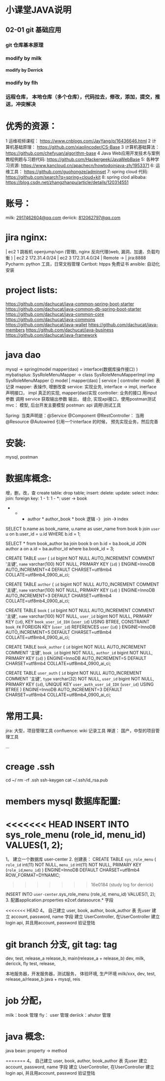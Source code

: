 # 小课堂JAVA说明

## 02-01 git 基础应用

### git 仓库基本原理

### modify by milk

#### modify by Derrick

### modify by flh

### 远程仓库， 本地仓库（多个仓库），代码拉去，修改，添加，提交，推送，冲突解决

# 优秀的资源：

1 运维视频课程： https://www.cnblogs.com/JayYang/p/16436646.html
2 计算机基础原理： https://github.com/xiaolincoder/CS-Base
3 计算机基础算法： https://github.com/chefyuan/algorithm-base
4 Java Web应用开发技术与案例教程例题与习题代码: https://github.com/Hackergeek/JavaWebBase
5: 各种学习资源: https://www.kancloud.cn/apachecn/howtodoinjava-zh/1953371
6: 运维工具： https://github.com/guohongze/adminset
7: spring cloud 代码: https://github.com/search?q=spring+cloud+kit
8: spring clod alibaba: https://blog.csdn.net/zhangzhanpu/article/details/120314551

# 账号：

milk: 2917462604@qq.com
deriick: 812062797@qq.com

# jira nginx:

| ec2 1 跳板机 openjump/vpn (管理), nginx 反向代理(web, 漏洞、加速、负载均衡 )
| ec2 2 172.31.4.0/24
| ec2 3 172.31.4.0/24
|
Remote -> |  jira:8888
Pycharm: python 工具，日常文档管理
Certbot: htpps 免费证书
ansible: 自动化安装

# project lists:

https://github.com/dachucat/java-common-spring-boot-starter
https://github.com/dachucat/java-common-db-spring-boot-starter
https://github.com/dachucat/java-common-core
https://github.com/dachucat/java-commons
https://github.com/dachucat/java-wallet
https://github.com/dachucat/java-members
https://github.com/dachucat/java-business
https://github.com/dachucat/java-framework

# java dao

mysql -> spring(model mapper(dao) = interface(数据库操作接口)  )
mybatisplus:
SysRoleMenuMapper -> class SysRoleMenuMapperImpl imp SysRoleMenuMapper {}
model | mapper(dao) | service | controller
model: 表记录
mapper: 表操作, 增删改查
service: 实现业务, interface -> impl,  inerface 声明接口， impl 真正的实现, mapper(dao)实现
controller: 业务的接口  用input 参数 调用 service 获取输出参数 输出， 缝合, 实现api接口，使用postman测试
mvc： 模型, 后台开发主要模型
postman: api 调用\测试工具

Spring: 当类声明是：@Service @Component @RestController： 当用 @Resource @Autowired 引用一个interface 的时候，
预先实现业务，然后完善

# 安装:

mysql, postman

# 数据库概念:

增，删，改，查
create table:
drop table;
insert:
delete:
update:
select:
index:
join:
foreign key:
1 - 1:
1 - *:   user -> book

* - * author * author_book * book
      逻辑 -》 join -》 index

SELECT b.name as book_name, u.name as user_name  from book b join `user` u on b.user_id  = u.id WHERE  b.id = 1;

SELECT * from book_author ba join book b on b.id  = ba.book_id JOIN author a on a.id  = ba.author_id where ba.book_id  = 3;

CREATE TABLE `user` (
`id` bigint NOT NULL AUTO_INCREMENT COMMENT '主键',
`name` varchar(100) NOT NULL,
PRIMARY KEY (`id`)
) ENGINE=InnoDB AUTO_INCREMENT=4 DEFAULT CHARSET=utf8mb4 COLLATE=utf8mb4_0900_ai_ci;

CREATE TABLE `author` (
`id` bigint NOT NULL AUTO_INCREMENT COMMENT '主键',
`name` varchar(100) NOT NULL,
PRIMARY KEY (`id`)
) ENGINE=InnoDB AUTO_INCREMENT=3 DEFAULT CHARSET=utf8mb4 COLLATE=utf8mb4_0900_ai_ci;

CREATE TABLE `book` (
`id` bigint NOT NULL AUTO_INCREMENT COMMENT '主键',
`name` varchar(100) NOT NULL,
`user_id` bigint NOT NULL,
PRIMARY KEY (`id`),
KEY `book_user_id_IDX` (`user_id`) USING BTREE,
CONSTRAINT `book_FK` FOREIGN KEY (`user_id`) REFERENCES `user` (`id`)
) ENGINE=InnoDB AUTO_INCREMENT=5 DEFAULT CHARSET=utf8mb4 COLLATE=utf8mb4_0900_ai_ci;

CREATE TABLE `book_author` (
`id` bigint NOT NULL AUTO_INCREMENT COMMENT '主键',
`book_id` bigint NOT NULL,
`author_id` bigint NOT NULL,
PRIMARY KEY (`id`)
) ENGINE=InnoDB AUTO_INCREMENT=5 DEFAULT CHARSET=utf8mb4 COLLATE=utf8mb4_0900_ai_ci;

CREATE TABLE `user_auth` (
`id` bigint NOT NULL AUTO_INCREMENT COMMENT '主键',
`type` varchar(32) NOT NULL,
`user_id` bigint NOT NULL,
PRIMARY KEY (`id`),
UNIQUE KEY `user_auth_user_id_IDX` (`user_id`) USING BTREE
) ENGINE=InnoDB AUTO_INCREMENT=3 DEFAULT CHARSET=utf8mb4 COLLATE=utf8mb4_0900_ai_ci;

# 常用工具:

jira:   大型，项目管理工具
confluence:   wiki 记录工具
禅道：   国产，中型的项目管理工具

...

# creage .ssh

cd ~/
rm -rf .ssh
ssh-keygen
cat ~/.ssh/id_rsa.pub

# members mysql 数据库配置:

<<<<<<< HEAD
     INSERT INTO sys_role_menu
     (role_id, menu_id)
     VALUES(1, 2);
=======
1。 建立一个数据库 user-center
2. 创建表：
CREATE TABLE `sys_role_menu` (
`role_id` int(11) NOT NULL,
`menu_id` int(11) NOT NULL,
PRIMARY KEY (`role_id`,`menu_id`)
) ENGINE=InnoDB DEFAULT CHARSET=utf8mb4 ROW_FORMAT=DYNAMIC;
>>>>>>> 16e0184 (study log for derrick)

INSERT INTO `user-center`.sys_role_menu
(role_id, menu_id)
VALUES(1, 2);
3. 配置application.properties e2cef.datasource.* 字段

<<<<<<< HEAD
  4。 自己建立 user, book, author, book_author 表
      先user 建立 account, password, name 字段
      建立 UserController, 在UserController 建立 login api, 并且用account, password 验证登陆
      
# git branch 分支, git tag: tag
  dev, test, release_a release_b, main(release_a + release_b)
  dev, milk, dericck, fly
  test,
  release,

  本地服务器，开发服务器，测试服务， 体验环境, 生产环境
  milk/xxx,  dev,     test,             release_a/rlease_b 
  java + mysql, reis

# job 分配，
  milk：book 管理
  fly： user 管理
  deriick：ahutor 管理

# java 概念:
  java bean: property -> method
  
  
  
=======
4。 自己建立 user, book, author, book_author 表
先user 建立 account, password, name 字段
建立 UserController, 在UserController 建立 login api, 并且用account, password 验证登陆
